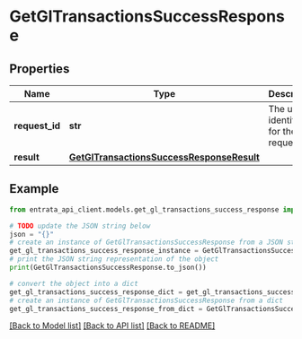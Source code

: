 # GetGlTransactionsSuccessResponse


## Properties

Name | Type | Description | Notes
------------ | ------------- | ------------- | -------------
**request_id** | **str** | The unique identifier for the request. | 
**result** | [**GetGlTransactionsSuccessResponseResult**](GetGlTransactionsSuccessResponseResult.md) |  | 

## Example

```python
from entrata_api_client.models.get_gl_transactions_success_response import GetGlTransactionsSuccessResponse

# TODO update the JSON string below
json = "{}"
# create an instance of GetGlTransactionsSuccessResponse from a JSON string
get_gl_transactions_success_response_instance = GetGlTransactionsSuccessResponse.from_json(json)
# print the JSON string representation of the object
print(GetGlTransactionsSuccessResponse.to_json())

# convert the object into a dict
get_gl_transactions_success_response_dict = get_gl_transactions_success_response_instance.to_dict()
# create an instance of GetGlTransactionsSuccessResponse from a dict
get_gl_transactions_success_response_from_dict = GetGlTransactionsSuccessResponse.from_dict(get_gl_transactions_success_response_dict)
```
[[Back to Model list]](../README.md#documentation-for-models) [[Back to API list]](../README.md#documentation-for-api-endpoints) [[Back to README]](../README.md)


